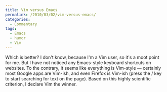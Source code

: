 ```yaml
---
title: Vim versus Emacs
permalink: /2010/03/02/vim-versus-emacs/
categories:
  - Commentary
tags:
  - Emacs
  - humor
  - Vim
---
```

Which is better? I don't know, because I'm a Vim user, so it's a moot point for me. But I have not noticed any Emacs-style keyboard shortcuts on websites. To the contrary, it seems like everything is Vim-style &#8212; certainly most Google apps are Vim-ish, and even Firefox is Vim-ish (press the / key to start searching for text on the page). Based on this highly scientific criterion, I declare Vim the winner.
